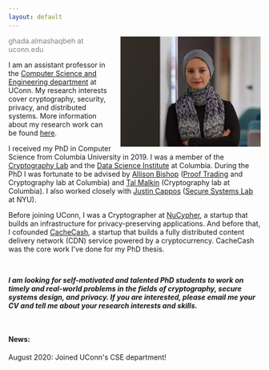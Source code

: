 ```yaml
---
layout: default
---
```


<img style="float: right;margin-left: 15px;" src="images/ghada0.jpg" alt="myprofile" width="280" height="220"> 

<span style="color: grey;">ghada.almashaqbeh at uconn.edu</span>

I am an assistant professor in the [Computer Science and Engineering department](https://www.cse.uconn.edu/) at UConn. My research interests cover cryptography, security, privacy, and distributed systems. More information about my research work can be found [here](/research/).
 

I received my PhD in Computer Science from Columbia University in 2019. I was a member of the [Cryptography Lab](http://www.cs.columbia.edu/crypto) and the [Data Science Institute](https://datascience.columbia.edu/) at Columbia. During the PhD I was fortunate to be advised by [Allison Bishop](https://www.thecomputersciencecomedian.com) ([Proof Trading](https://prooftrading.com/) and Cryptography lab at Columbia) and [Tal Malkin](http://www.cs.columbia.edu/~tal) (Cryptography lab at Columbia). I also worked closely with [Justin Cappos](https://ssl.engineering.nyu.edu/personalpages/jcappos/) ([Secure Systems Lab](https://ssl.engineering.nyu.edu) at NYU).
 

Before joining UConn, I was a Cryptographer at [NuCypher](https://www.nucypher.com/), a startup that builds an infrastructure for privacy-preserving applications. And before that, I cofounded [CacheCash](https://cachecash.com), a startup that builds a fully distributed content delivery network (CDN) service powered by a cryptocurrency. CacheCash was the core work I've done for my PhD thesis.

<br/>

***I am looking for self-motivated and talented PhD students to work on timely and real-world problems in the fields of cryptography, secure systems design, and privacy. If you are interested, please email me your CV and tell me about your research interests and skills.***


<br/>

#### **News:**

August 2020:     Joined UConn's CSE department!
